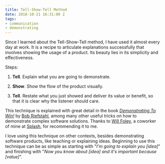 ```yaml
---
title: Tell-Show-Tell Method
date: 2018-10-21 16:31:00 Z
tags:
- communication
- demonstrating
---
```


Since I learned about the Tell-Show-Tell method, I have used it almost every day at work. It is a recipe to articulate explanations successfully that involves showing the usage of a product. Its beauty lies in its simplicity and effectiveness.

Steps:

1. **Tell**. Explain what you are going to demonstrate.

2. **Show**. Show the flow of the product visually.

3. **Tell**. Restate what you just showed and deliver its value or benefit, so that it is clear why the listener should care.

This technique is explained with great detail in the book *[Demonstrating To Win!](https://www.amazon.com/Demonstrating-Win-Indespensible-Complex-Products/dp/0615477097)* by [Bob Riefstahl](https://twitter.com/bobriefstahl), among many other useful tricks on how to demonstrate complex software solutions. Thanks to [Will Foley](https://www.linkedin.com/in/will-foley-73b18213/), a coworker of mine at [Splash](https://splashthat.com/), for recommending it to me.

I love using this technique on other contexts, besides demonstrating software products, like teaching or explaining ideas. Beginning to use this technique can be as simple as starting with "*I'm going to explain you \[idea\]*" and finishing with "*Now you know about \[idea\] and it's important because \[value\]*".